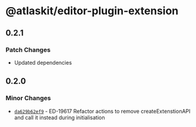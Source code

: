 # @atlaskit/editor-plugin-extension

## 0.2.1

### Patch Changes

- Updated dependencies

## 0.2.0

### Minor Changes

- [`da629b62ef9`](https://bitbucket.org/atlassian/atlassian-frontend/commits/da629b62ef9) - ED-19617 Refactor actions to remove createExtenstionAPI and call it instead during initialisation
